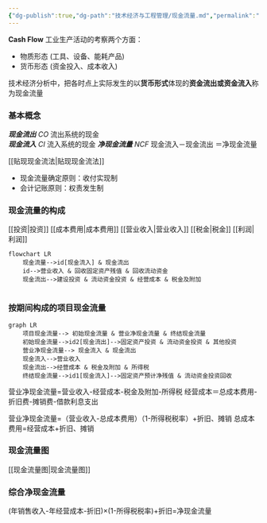 ```yaml
---
{"dg-publish":true,"dg-path":"技术经济与工程管理/现金流量.md","permalink":"/技术经济与工程管理/现金流量/","dgPassFrontmatter":true,"noteIcon":"","created":"2024-04-16T13:01:27.433+08:00","updated":"2024-04-26T21:10:59.877+08:00"}
---
```


**Cash Flow**
工业生产活动的考察两个方面：
- 物质形态  (工具、设备、能耗产品) 
- 货币形态  (资金投入、成本收入)

技术经济分析中，把各时点上实际发生的以**货币形式**体现的**资金流出或资金流入**称为现金流量
### 基本概念
***现金流出***  $CO$
流出系统的现金  
***现金流入***  $CI$
流入系统的现金
***净现金流量*** $NCF$
现金流入－现金流出 ＝净现金流量

[[贴现现金流法\|贴现现金流法]]
- 现金流量确定原则：收付实现制 
- 会计记账原则：权责发生制

### 现金流量的构成
[[投资\|投资]]
[[成本费用\|成本费用]]
[[营业收入\|营业收入]]
[[税金\|税金]]
[[利润\|利润]]

```mermaid
flowchart LR
	现金流量-->id[现金流入] & 现金流出
	id-->营业收入 & 回收固定资产残值 & 回收流动资金
	现金流出-->建设投资 & 流动资金投资 & 经营成本 & 税金及附加
	
```


### 按期间构成的项目现金流量

```mermaid
graph LR
	项目现金流量--> 初始现金流量 & 营业净现金流量 & 终结现金流量
	初始现金流量-->id2[现金流出]-->固定资产投资 & 流动资金投资 & 其他投资
	营业净现金流量--> 现金流入 & 现金流出
	现金流入-->营业收入
	现金流出-->经营成本 & 税金及附加 & 所得税
	终结现金流量-->id1[现金流入]-->固定资产预计净残值 & 流动资金投资回收
```

营业净现金流量=营业收入-经营成本-税金及附加-所得税
经营成本＝总成本费用-折旧费-摊销费-借款利息支出

营业净现金流量=（营业收入-总成本费用）（1-所得税税率）+折旧、摊销
总成本费用=经营成本+折旧、摊销
### 现金流量图
[[现金流量图\|现金流量图]]

### 综合净现金流量
(年销售收入-年经营成本-折旧)×(1-所得税税率)+折旧=净现金流量





